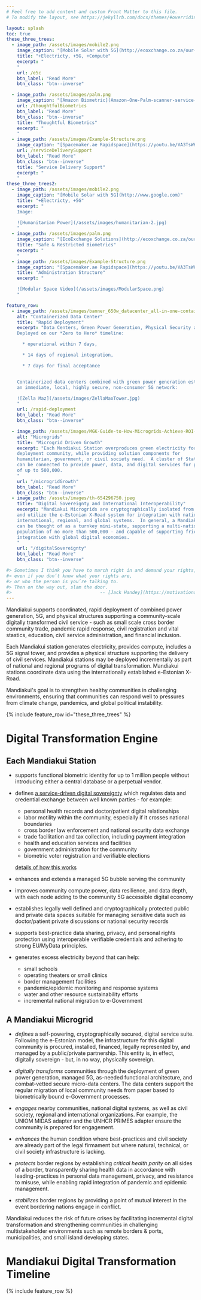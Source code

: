 ```yaml
---
# Feel free to add content and custom Front Matter to this file.
# To modify the layout, see https://jekyllrb.com/docs/themes/#overriding-theme-defaults

layout: splash
toc: true
these_three_trees:
  - image_path: /assets/images/mobile2.png
    image_caption: "[Mobile Solar with 5G](http://ecoxchange.co.za/our-solutions.html)"
    title: "+Electricty, +5G, +Compute"
    excerpt: "
    "
    url: /e5c
    btn_label: "Read More"
    btn_class: "btn--inverse"

  - image_path: /assets/images/palm.png
    image_caption: "[Amazon Biometric](Amazon-One-Palm-scanner-service-3-768x433.jpg.webp)"
    url: /thoughtfulBiometrics
    btn_label: "Read More"
    btn_class: "btn--inverse"
    title: "Thoughtful Biometrics"
    excerpt: "
    "
  - image_path: /assets/images/Example-Structure.png
    image_caption: "[Spacemaker.ae Rapidspace](https://youtu.be/VA3TsWKCXDo)"
    url: /serviceDeliverySupport
    btn_label: "Read More"
    btn_class: "btn--inverse"
    title: "Service Delivery Support"
    excerpt: "
    "
these_three_trees2:
  - image_path: /assets/images/mobile2.png
    image_caption: "[Mobile Solar with 5G](http://www.google.com)"
    title: "+Electricty, +5G"
    excerpt: "
    Image:

    ![Humanitarian Power](/assets/images/humanitarian-2.jpg)
    "
  - image_path: /assets/images/palm.png
    image_caption: "[EcoExchange Solutions](http://ecoxchange.co.za/our-solutions.html)"
    title: "Safe & Restricted Biometrics"
    excerpt: "
    "
  - image_path: /assets/images/Example-Structure.png
    image_caption: "[Spacemaker.ae Rapidspace](https://youtu.be/VA3TsWKCXDo)"
    title: "Administration Structure"
    excerpt: "

    ![Modular Space Video](/assets/images/ModularSpace.png)
    "

feature_row:
  - image_path: /assets/images/banner_650w_datacenter_all-in-one-containerized-datacenter_en.jpg
    alt: "Containerized Data Center"
    title: "Rapid Deployment"
    excerpt: "Data Centers, Green Power Generation, Physical Security and Supporting Structures delivered in a convoy of 20' shipping containers.
    Deployed on our *Zero to Hero* timeline:

      * operational within 7 days,

      * 14 days of regional integration,

      * 7 days for final acceptance


    Containerized data centers combined with green power generation establish
    an immediate, local, highly secure, non-consumer 5G network:

    ![Zella Maz](/assets/images/ZellaMaxTower.jpg)
    "
    url: /rapid-deployment
    btn_label: "Read More"
    btn_class: "btn--inverse"

  - image_path: /assets/images/MGK-Guide-to-How-Microgrids-Achieve-ROI-v5-e1507934537784.jpg
    alt: "Microgrids"
    title: "Microgrid Driven Growth"
    excerpt: "Each Mandiakui Station overproduces green electricity for the
    deployment community, while providing solution components for
    humanitarian, government, or civil society need.  A cluster of Stations
    can be connected to provide power, data, and digital services for populations
    of up to 500,000.
    "
    url: "/microgridGrowth"
    btn_label: "Read More"
    btn_class: "btn--inverse"
  - image_path: /assets/images/th-654296750.jpeg
    title: "Digital Sovereignty and International Interoperability"
    excerpt: "Mandiakui Microgrids are cryptographically isolated from the internet
    and utilize the e-Estonian X-Road system for integration with national,
    international, regional, and global systems.  In general, a Mandiakui Microgrid
    can be thought of as a turnkey mini-state, supporting a multi-national
    population of no more than 500,000 - and capable of supporting frictionless
    integration with global digital economies.
    "
    url: "/digitalSovereignty"
    btn_label: "Read More"
    btn_class: "btn--inverse"

#> Sometimes I think you have to march right in and demand your rights,
#> even if you don’t know what your rights are,
#> or who the person is you’re talking to.
#> Then on the way out, slam the door.
#>                                 -- [Jack Handey](https://motivationalwizard.com/jack-handey-quotes/)
---
```

Mandiakui supports coordinated, rapid deployment
of combined power generation, 5G, and physical structures supporting
a community-scale digitally transformed civil service - such as small
scale cross border community trade, pandemic rapid response,
civil registration and vital stastics, education, civil service
administration, and financial inclusion.


Each Mandiakui station generates electricity, provides compute,
includes a 5G signal tower, and provides a physical
structure supporting the delivery of civil services.
Mandiakui stations may be deployed incrementally as part of national and regional
programs of digital transformation.  Mandiakui stations coordinate data using
the internationally established e-Estonian X-Road.

Mandiakui's goal is to strengthen healthy communities in
challenging environments, ensuring that communities can respond
well to pressures from climate change, pandemics, and
global political instability.

{% include feature_row id="these_three_trees" %}

# Digital Transformation Engine

## Each Mandiakui Station
 * supports functional biometric identity for up to 1 million people
   without introducing either a central database or a perpetual vendor.
 * defines [a service-driven digital sovereignty]()
   which regulates data
   and credential exchange between well known parties - for example:
     * personal health records and doctor/patient digital relationships
     * labor motility within the community, especially if it crosses national
       boundaries
     * cross border law enforcement and national security data exchange
     * trade facilitation and tax collection, including payment integration
     * health and education services and facilities
     * government administration for the community
     * biometric voter registration and verifiable elections

   [details of how this works](/underTheHood)

 * enhances and extends a managed 5G bubble serving the community
 * improves community compute power, data resilience, and data depth, with
   each node adding to the community 5G accessible digital economy
 * establishes legally well defined and cryptographically protected
   public and private data spaces suitable for managing sensitive data
   such as doctor/patient private discussions or national security records
 * supports best-practice data sharing, privacy, and personal rights
   protection using interoperable verifiable credentials and adhering to
   strong EU/MyData principles.
 * generates excess electricity beyond that can help:
     * small schools
     * operating theaters or small clinics
     * border management facilities
     * pandemic/epidemic monitoring and response systems
     * water and other resource sustainability efforts
     * incremental national migration to e-Government


## A Mandiakui Microgrid  

 * *defines* a self-powering, cryptographically secured, digital
   service suite.  Following the e-Estonian model, the
   infrastructure for this digital community is procured, installed,
   financed, legally represented by, and managed by
   a public/private partnership.  This entity is, in effect, digitally
   sovereign - but, in no way, physically sovereign.


 * *digitally transforms* communities through the deployment of green
   power generation, managed 5G, as-needed functional architecture, and
   combat-vetted secure micro-data centers.  The data centers support
   the regular migration of local community needs from paper based to
   biometrically bound e-Government processes.

 * *engages* nearby communities, national digital systems, as well
   as civil society, regional and international organizations.  For example,
   the UNIOM MIDAS adapter and the UNHCR PRIMES adapter ensure the community
   is prepared for engagement.

 * *enhances* the human condition where best-practices
   and civil society are already part of the legal firmament
   but where natural, technical, or civil society infrastructure
   is lacking.

 * *protects* border regions by establishing _critical health parity_
   on all sides of a border, transparently sharing health data in accordance
   with leading-practices in personal data management, privacy, and resistance
   to misuse, while enabling rapid integration of pandemic and epidemic
   management.

 * *stabilizes* border regions by providing a point of mutual interest in the
   event bordering nations engage in conflict.

Mandiakui reduces the risk of future crises by facilitating incremental
digital transformation and strengthening communities in challenging
multistakeholder environments such as remote borders & ports, municipalities,
and small island developing states.

# Mandiakui Digital Transformation Timeline

{% include feature_row %}
